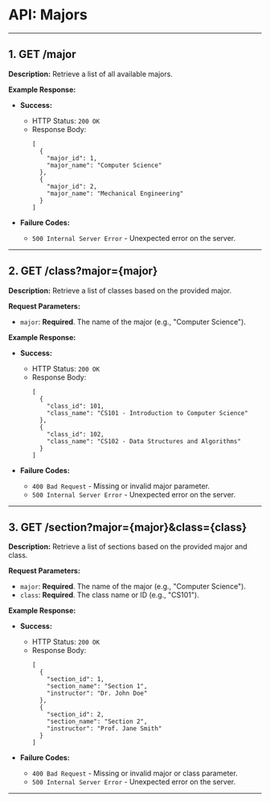 # API: Majors

---

## 1. GET /major

**Description:** Retrieve a list of all available majors.

**Example Response:**

- **Success:**
  - HTTP Status: `200 OK`
  - Response Body:
    ```
    [
      {
        "major_id": 1,
        "major_name": "Computer Science"
      },
      {
        "major_id": 2,
        "major_name": "Mechanical Engineering"
      }
    ]
    ```

- **Failure Codes:**
  - `500 Internal Server Error` - Unexpected error on the server.

---

## 2. GET /class?major={major}

**Description:** Retrieve a list of classes based on the provided major.

**Request Parameters:**

- `major`: **Required**. The name of the major (e.g., "Computer Science").

**Example Response:**

- **Success:**
  - HTTP Status: `200 OK`
  - Response Body:
    ```
    [
      {
        "class_id": 101,
        "class_name": "CS101 - Introduction to Computer Science"
      },
      {
        "class_id": 102,
        "class_name": "CS102 - Data Structures and Algorithms"
      }
    ]
    ```

- **Failure Codes:**
  - `400 Bad Request` - Missing or invalid major parameter.
  - `500 Internal Server Error` - Unexpected error on the server.

---

## 3. GET /section?major={major}&class={class}

**Description:** Retrieve a list of sections based on the provided major and class.

**Request Parameters:**

- `major`: **Required**. The name of the major (e.g., "Computer Science").
- `class`: **Required**. The class name or ID (e.g., "CS101").

**Example Response:**

- **Success:**
  - HTTP Status: `200 OK`
  - Response Body:
    ```
    [
      {
        "section_id": 1,
        "section_name": "Section 1",
        "instructor": "Dr. John Doe"
      },
      {
        "section_id": 2,
        "section_name": "Section 2",
        "instructor": "Prof. Jane Smith"
      }
    ]
    ```

- **Failure Codes:**
  - `400 Bad Request` - Missing or invalid major or class parameter.
  - `500 Internal Server Error` - Unexpected error on the server.

---
